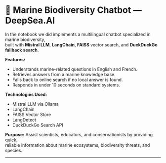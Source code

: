 # 🤖 Marine Biodiversity Chatbot — DeepSea.AI

In the notebook we did implements a multilingual chatbot specialized in marine biodiversity,  
built with **Mistral LLM**, **LangChain**, **FAISS** vector search, and **DuckDuckGo fallback search**.

**Features:**
- Understands marine-related questions in English and French.
- Retrieves answers from a marine knowledge base.
- Falls back to online search if no local answer is found.
- Responds in under 10 seconds on standard systems.

**Technologies Used:**
- Mistral LLM via Ollama
- LangChain
- FAISS Vector Store
- LangDetect
- DuckDuckGo Search API

**Purpose:**
Assist scientists, educators, and conservationists by providing quick,  
reliable information about marine ecosystems, biodiversity threats, and species.

---

